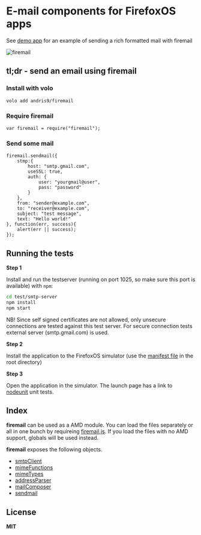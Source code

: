 # E-mail components for FirefoxOS apps

See [demo app](https://github.com/andris9/firemail/tree/master/example) for an example of sending a rich formatted mail with firemail

![firemail](http://tahvel.info/firemail.png)


## tl;dr - send an email using firemail

### Install with volo

    volo add andris9/firemail

### Require firemail

    var firemail = require("firemail");


### Send some mail

    firemail.sendmail({
        stmp:{
            host: "smtp.gmail.com",
            useSSL: true,
            auth: {
                user: "yourgmail@user",
                pass: "password"
            }
        },
        from: "sender@example.com",
        to: "receiver@example.com",
        subject: "test message",
        text: "Hello world!"
    }, function(err, success){
        alert(err || success);
    });

## Running the tests

**Step 1**

Install and run the testserver (running on port 1025, so make sure this port is available) with `npm`:

```bash
cd test/smtp-server
npm install
npm start
```

NB! Since self signed certificates are not allowed, only unsecure connections are tested against this test server. For secure connection tests external server (smtp.gmail.com) is used.

**Step 2**

Install the application to the FirefoxOS simulator (use the [manifest file](manifest.webapp) in the root directory)

**Step 3**

Open the application in the simulator. The launch page has a link to [nodeunit](https://github.com/caolan/nodeunit) unit tests.

## Index

**firemail** can be used as a AMD module. You can load the files separately or all in one bunch
by requireing [firemail.js](firemail.js). If you load the files with no AMD support, globals
will be used instead.

**firemail** exposes the following objects.

  * [smtpClient](docs/smtpClient.md)
  * [mimeFunctions](docs/mimeFunctions.md)
  * [mimeTypes](docs/mimeTypes.md)
  * [addressParser](docs/addressParser.md)
  * [mailComposer](docs/mailComposer.md)
  * [sendmail](docs/sendmail.md)

## License

**MIT**